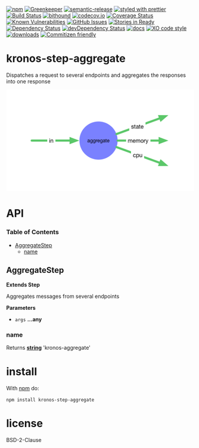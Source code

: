 [![npm](https://img.shields.io/npm/v/kronos-step-aggregate.svg)](https://www.npmjs.com/package/kronos-step-aggregate)
[![Greenkeeper](https://badges.greenkeeper.io/Kronos-Integration/kronos-step-aggregate.svg)](https://greenkeeper.io/)
[![semantic-release](https://img.shields.io/badge/%20%20%F0%9F%93%A6%F0%9F%9A%80-semantic--release-e10079.svg)](https://github.com/Kronos-Integration/kronos-step-aggregate)
[![styled with prettier](https://img.shields.io/badge/styled_with-prettier-ff69b4.svg)](https://github.com/prettier/prettier)
[![Build Status](https://secure.travis-ci.org/Kronos-Integration/kronos-step-aggregate.png)](http://travis-ci.org/Kronos-Integration/kronos-step-aggregate)
[![bithound](https://www.bithound.io/github/Kronos-Integration/kronos-step-aggregate/badges/score.svg)](https://www.bithound.io/github/Kronos-Integration/kronos-step-aggregate)
[![codecov.io](http://codecov.io/github/Kronos-Integration/kronos-step-aggregate/coverage.svg?branch=master)](http://codecov.io/github/Kronos-Integration/kronos-step-aggregate?branch=master)
[![Coverage Status](https://coveralls.io/repos/Kronos-Integration/kronos-step-aggregate/badge.svg)](https://coveralls.io/r/Kronos-Integration/kronos-step-aggregate)
[![Known Vulnerabilities](https://snyk.io/test/github/Kronos-Integration/kronos-step-aggregate/badge.svg)](https://snyk.io/test/github/Kronos-Integration/kronos-step-aggregate)
[![GitHub Issues](https://img.shields.io/github/issues/Kronos-Integration/kronos-step-aggregate.svg?style=flat-square)](https://github.com/Kronos-Integration/kronos-step-aggregate/issues)
[![Stories in Ready](https://badge.waffle.io/Kronos-Integration/kronos-step-aggregate.svg?label=ready&title=Ready)](http://waffle.io/Kronos-Integration/kronos-step-aggregate)
[![Dependency Status](https://david-dm.org/Kronos-Integration/kronos-step-aggregate.svg)](https://david-dm.org/Kronos-Integration/kronos-step-aggregate)
[![devDependency Status](https://david-dm.org/Kronos-Integration/kronos-step-aggregate/dev-status.svg)](https://david-dm.org/Kronos-Integration/kronos-step-aggregate#info=devDependencies)
[![docs](http://inch-ci.org/github/Kronos-Integration/kronos-step-aggregate.svg?branch=master)](http://inch-ci.org/github/Kronos-Integration/kronos-step-aggregate)
[![XO code style](https://img.shields.io/badge/code_style-XO-5ed9c7.svg)](https://github.com/sindresorhus/xo)
[![downloads](http://img.shields.io/npm/dm/kronos-step-aggregate.svg?style=flat-square)](https://npmjs.org/package/kronos-step-aggregate)
[![Commitizen friendly](https://img.shields.io/badge/commitizen-friendly-brightgreen.svg)](http://commitizen.github.io/cz-cli/)

# kronos-step-aggregate

Dispatches a request to several endpoints and aggregates the responses into one response

![data flow](doc/overview.png)

# API

<!-- Generated by documentation.js. Update this documentation by updating the source code. -->

### Table of Contents

-   [AggregateStep](#aggregatestep)
    -   [name](#name)

## AggregateStep

**Extends Step**

Aggregates messages from several endpoints

**Parameters**

-   `args` **...any** 

### name

Returns **[string](https://developer.mozilla.org/docs/Web/JavaScript/Reference/Global_Objects/String)** 'kronos-aggregate'

# install

With [npm](http://npmjs.org) do:

```shell
npm install kronos-step-aggregate
```

# license

BSD-2-Clause
